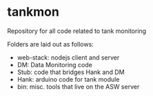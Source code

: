 # tankmon
Repository for all code related to tank monitoring 

Folders are laid out as follows:

- web-stack: nodejs client and server
- DM: Data Monitoring code 
- Stub: code that bridges Hank and DM
- Hank: arduino code for tank module
- bin: misc. tools that live on the ASW server
